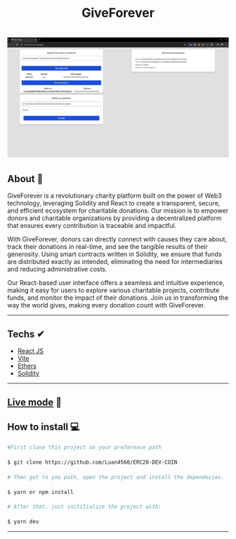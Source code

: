 <h1 align='center'>GiveForever</h1>

<h1 align="center">
  <img src="./public/demo.png" alt="">
</h1>

## About 🚀

GiveForever is a revolutionary charity platform built on the power of Web3 technology, leveraging Solidity and React to create a transparent, secure, and efficient ecosystem for charitable donations. Our mission is to empower donors and charitable organizations by providing a decentralized platform that ensures every contribution is traceable and impactful.

With GiveForever, donors can directly connect with causes they care about, track their donations in real-time, and see the tangible results of their generosity. Using smart contracts written in Solidity, we ensure that funds are distributed exactly as intended, eliminating the need for intermediaries and reducing administrative costs.

Our React-based user interface offers a seamless and intuitive experience, making it easy for users to explore various charitable projects, contribute funds, and monitor the impact of their donations. Join us in transforming the way the world gives, making every donation count with GiveForever.

---

## Techs ✔
- [React JS](https://reactjs.org/)
- [Vite](https://vitejs.dev/)
- [Ethers](https://docs.ethers.org/v5/)
- [Solidity](https://soliditylang.org/)

---

## [Live mode](https://erc-20-dev-coin.vercel.app/) 🔗


## How to install 💻

```bash
#First clone this project on your preference path

$ git clone https://github.com/Luan4560/ERC20-DEV-COIN

# Then got to you path, open the project and install the dependecies.

$ yarn or npm install

# After that, just initilialize the project with:

$ yarn dev
```
---